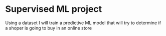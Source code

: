 # Supervised ML project
 Using a dataset I will train a predictive ML model that will try to determine if a shoper is going to buy in an online store
